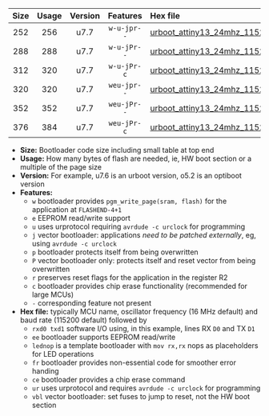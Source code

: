 |Size|Usage|Version|Features|Hex file|
|:-:|:-:|:-:|:-:|:--|
|252|256|u7.7|`w-u-jpr--`|[urboot_attiny13_24mhz_115200bps_rxb0_txb1_lednop_ur_vbl.hex](https://raw.githubusercontent.com/stefanrueger/urboot.hex/main/mcus/attiny13/fcpu_24mhz/115200_bps/urboot_attiny13_24mhz_115200bps_rxb0_txb1_lednop_ur_vbl.hex)|
|288|288|u7.7|`w-u-jPr--`|[urboot_attiny13_24mhz_115200bps_rxb0_txb1_lednop_fr_ur_vbl.hex](https://raw.githubusercontent.com/stefanrueger/urboot.hex/main/mcus/attiny13/fcpu_24mhz/115200_bps/urboot_attiny13_24mhz_115200bps_rxb0_txb1_lednop_fr_ur_vbl.hex)|
|312|320|u7.7|`w-u-jPr-c`|[urboot_attiny13_24mhz_115200bps_rxb0_txb1_lednop_fr_ce_ur_vbl.hex](https://raw.githubusercontent.com/stefanrueger/urboot.hex/main/mcus/attiny13/fcpu_24mhz/115200_bps/urboot_attiny13_24mhz_115200bps_rxb0_txb1_lednop_fr_ce_ur_vbl.hex)|
|320|320|u7.7|`weu-jpr--`|[urboot_attiny13_24mhz_115200bps_rxb0_txb1_ee_lednop_ur_vbl.hex](https://raw.githubusercontent.com/stefanrueger/urboot.hex/main/mcus/attiny13/fcpu_24mhz/115200_bps/urboot_attiny13_24mhz_115200bps_rxb0_txb1_ee_lednop_ur_vbl.hex)|
|352|352|u7.7|`weu-jPr--`|[urboot_attiny13_24mhz_115200bps_rxb0_txb1_ee_lednop_fr_ur_vbl.hex](https://raw.githubusercontent.com/stefanrueger/urboot.hex/main/mcus/attiny13/fcpu_24mhz/115200_bps/urboot_attiny13_24mhz_115200bps_rxb0_txb1_ee_lednop_fr_ur_vbl.hex)|
|376|384|u7.7|`weu-jPr-c`|[urboot_attiny13_24mhz_115200bps_rxb0_txb1_ee_lednop_fr_ce_ur_vbl.hex](https://raw.githubusercontent.com/stefanrueger/urboot.hex/main/mcus/attiny13/fcpu_24mhz/115200_bps/urboot_attiny13_24mhz_115200bps_rxb0_txb1_ee_lednop_fr_ce_ur_vbl.hex)|

- **Size:** Bootloader code size including small table at top end
- **Usage:** How many bytes of flash are needed, ie, HW boot section or a multiple of the page size
- **Version:** For example, u7.6 is an urboot version, o5.2 is an optiboot version
- **Features:**
  + `w` bootloader provides `pgm_write_page(sram, flash)` for the application at `FLASHEND-4+1`
  + `e` EEPROM read/write support
  + `u` uses urprotocol requiring `avrdude -c urclock` for programming
  + `j` vector bootloader: applications *need to be patched externally*, eg, using `avrdude -c urclock`
  + `p` bootloader protects itself from being overwritten
  + `P` vector bootloader only: protects itself and reset vector from being overwritten
  + `r` preserves reset flags for the application in the register R2
  + `c` bootloader provides chip erase functionality (recommended for large MCUs)
  + `-` corresponding feature not present
- **Hex file:** typically MCU name, oscillator frequency (16 MHz default) and baud rate (115200 default) followed by
  + `rxd0 txd1` software I/O using, in this example, lines RX `D0` and TX `D1`
  + `ee` bootloader supports EEPROM read/write
  + `lednop` is a template bootloader with `mov rx,rx` nops as placeholders for LED operations
  + `fr` bootloader provides non-essential code for smoother error handing
  + `ce` bootloader provides a chip erase command
  + `ur` uses urprotocol and requires `avrdude -c urclock` for programming
  + `vbl` vector bootloader: set fuses to jump to reset, not the HW boot section
